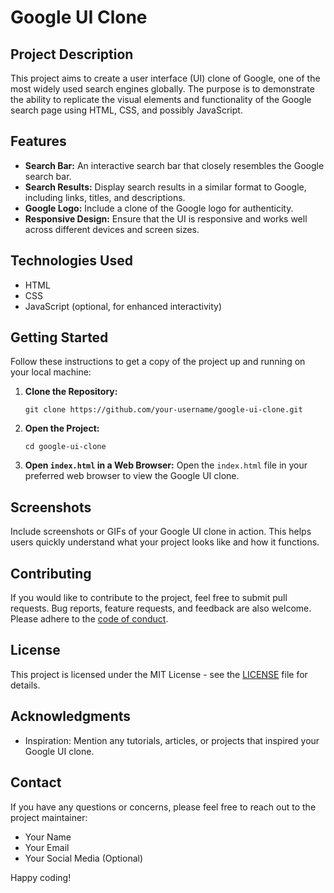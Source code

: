 # Google UI Clone

## Project Description

This project aims to create a user interface (UI) clone of Google, one of the most widely used search engines globally. The purpose is to demonstrate the ability to replicate the visual elements and functionality of the Google search page using HTML, CSS, and possibly JavaScript.

## Features

- **Search Bar:** An interactive search bar that closely resembles the Google search bar.
- **Search Results:** Display search results in a similar format to Google, including links, titles, and descriptions.
- **Google Logo:** Include a clone of the Google logo for authenticity.
- **Responsive Design:** Ensure that the UI is responsive and works well across different devices and screen sizes.

## Technologies Used

- HTML
- CSS
- JavaScript (optional, for enhanced interactivity)

## Getting Started

Follow these instructions to get a copy of the project up and running on your local machine:

1. **Clone the Repository:**
   ```
   git clone https://github.com/your-username/google-ui-clone.git
   ```

2. **Open the Project:**
   ```
   cd google-ui-clone
   ```

3. **Open `index.html` in a Web Browser:**
   Open the `index.html` file in your preferred web browser to view the Google UI clone.

## Screenshots

Include screenshots or GIFs of your Google UI clone in action. This helps users quickly understand what your project looks like and how it functions.

## Contributing

If you would like to contribute to the project, feel free to submit pull requests. Bug reports, feature requests, and feedback are also welcome. Please adhere to the [code of conduct](CODE_OF_CONDUCT.md).

## License

This project is licensed under the MIT License - see the [LICENSE](LICENSE) file for details.

## Acknowledgments

- Inspiration: Mention any tutorials, articles, or projects that inspired your Google UI clone.

## Contact

If you have any questions or concerns, please feel free to reach out to the project maintainer:

- Your Name
- Your Email
- Your Social Media (Optional)

Happy coding!
